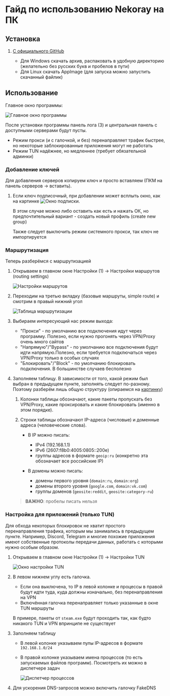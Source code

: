 # Гайд по использованию Nekoray на ПК

## Установка

1. [С официального GitHub](https://github.com/MatsuriDayo/nekoray/releases/tag/4.0.1)
 
    - Для Windows скачать архив, распаковать в удобную директорию (желательно без русских букв и пробелов в пути)
    - Для Linux скачать AppImage (для запуска можно запустить скачанный файлик)

## Использование

Главное окно программы:

![Главное окно программы](images/main_window.png)

После установки программы панель лога (3) и центральная панель с доступными серверами будут пусты.

- Режим прокси (и с галочкой, и без) перенаправляет трафик быстрее, но некоторые заблокированные приложения могут не работать
- Режим TUN надёжнее, но медленнее (требует обязательной админки)

### Добавление ключей

Для добавления серверов копируем ключ и просто вставляем (ПКМ на панель серверов -> вставить).

1. Если ключ подписочный, при добавлении может всплыть окно, как на картинке ![Окно подписки](images/sub_key.png).
    
    В этом случае можно либо оставить как есть и нажать ОК, но предпочтительный вариант - создать новый профиль (create new group)

    Также следует выключить режим системного прокси, так ключ не импортируется

### Маршрутизация

Теперь разберёмся с маршрутизацией

1. Открываем в главном окне Настройки (1) -> Настройки маршрутов (routing settings)

    ![Настройки маршрутов](images/routes.png)

2. Переходим на третью вкладку (базовые маршруты, simple route) и смотрим в правый нижний угол

    <a id="sroutes"></a>
    ![Таблица маршрутизации](images/sroutes.png)

3. Выбираем интересующий нас режим выхода:
        
    - "Прокси" - по умолчанию все подключения идут через программу. Полезно, если нужно прогонять через VPN/Proxy очень много сайтов
    - "Напрямую"/"Bypass" - по умолчанию все подключения будут идти напрямую.Полезно, если требуется подключаться через VPN/Proxy только в особых случаях
    - "Блокировать"/"Block" - по умолчанию блокировать подключения. В большинстве случаев бесполезно

4. Заполняем таблицу. В зависимости от того, какой режим был выбран в предыдущем пункте, заполнять следует по-разному. Поэтому разберём лишь общую структуру (опираемся на [картинку](#sroutes))

    1. Колонки таблицы обозначают, какие пакеты пропускать без VPN/Proxy, какие проксировать и какие блокировать (именно в этом порядке).

    2. Строки таблицы обозначают IP-адреса (числовые) и доменные адреса (человеческие слова). 
        - В IP можно писать:
            - IPv4 (192.168.1.1)
            - IPv6 (2607:f8b0:4005:0805::200e)
            - группы адресов в формате `geoip:ru` (конкретно эта обозначает все российские IP)

        - В домены можно писать:
            - домены первого уровня (`domain:ru`, `domain:org`)
            - домены второго уровня (`google.com`, `domain:vk.com`)
            - группы доменов (`geosite:reddit`, `geosite:category-ru`)

    > **ВАЖНО**: пробелы писать нельзя

### Настройка для приложений (только TUN)

Для обхода некоторых блокировок не хватит простого перенаправления трафика, которым мы занимались в предыдущем пункте. Например, Discord, Telegram и многие похожие приложения имеют собственные протоколы передачи данных, работать с которыми нужно особым образом.

1. Открываем в главном окне Настройки (1) -> Настройки TUN

    ![Окно настройки TUN](images/tun.png)

2. В левом нижнем углу есть галочка.

    - Если она выключена, то IP в левой колонке и процессы в правой будут идти туда, куда должны изначально, без перенаправления на VPN
    - Включённая галочка перенаправляет только указанные в окне TUN маршруты

    В примере, пакеты от `steam.exe` будут проходить так, как будто никакого TUN и VPN впринципе не существует

3. Заполняем таблицу

    - В левой колонке указываем пулы IP-адресов в формате `192.168.1.0/24`
    - В правой колонке указываем имена процессов (то есть запускаемых файлов программ). Посмотреть их можно в диспетчере задач

        ![Диспетчер процессов](images/task_manager.png)

4. Для ускорения DNS-запросов можно включить галочку FakeDNS
